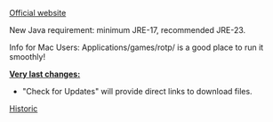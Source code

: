 [Official website](https://www.remnantsoftheprecursors.org) <br/>

New Java requirement: minimum JRE-17, recommended JRE-23.

Info for Mac Users: Applications/games/rotp/ is a good place to run it smoothly!


<b><ins>Very last changes:</ins></b>

- "Check for Updates" will provide direct links to download files.

[Historic](https://github.com/BrokenRegistry/Rotp-Fusion/blob/main/DetailedChanges)

